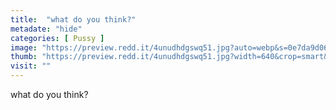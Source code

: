 ```yaml
---
title:  "what do you think?"
metadate: "hide"
categories: [ Pussy ]
image: "https://preview.redd.it/4unudhdgswq51.jpg?auto=webp&s=0e7da9d06509b12c5a64dec399a4d28a0ac37b86"
thumb: "https://preview.redd.it/4unudhdgswq51.jpg?width=640&crop=smart&auto=webp&s=bae6de1b8b6159d8498b6e4ba8b6db1155a03515"
visit: ""
---
```

what do you think?

